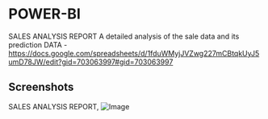 # POWER-BI

SALES ANALYSIS REPORT
A detailed analysis of the sale data and its prediction
DATA - https://docs.google.com/spreadsheets/d/1fduWMyjJVZwg227mCBtqkUyJ5umD78JW/edit?gid=703063997#gid=703063997 



## Screenshots

SALES ANALYSIS REPORT,
![Image](https://github.com/user-attachments/assets/f7794465-deb1-44e1-b0b8-a9b22b090e0b)  
